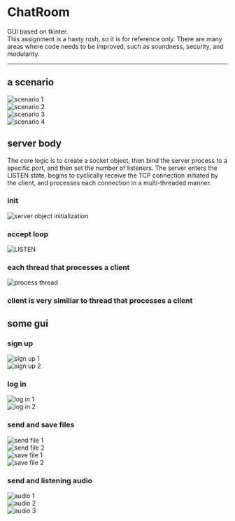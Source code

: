 # ChatRoom
GUI based on tkinter.  
This assignment is a hasty rush, so it is for reference only. There are many areas where code needs to be improved, such as soundness, security, and modularity.  

---  

## a scenario 
![scenario 1](https://github.com/Lintianqianjin/ChatRoom/blob/master/MD_imgs/scene1.png)  
![scenario 2](https://github.com/Lintianqianjin/ChatRoom/blob/master/MD_imgs/scene2.png)  
![scenario 3](https://github.com/Lintianqianjin/ChatRoom/blob/master/MD_imgs/scene3.png)  
![scenario 4](https://github.com/Lintianqianjin/ChatRoom/blob/master/MD_imgs/scene4.png)  

## server body
The core logic is to create a socket object, then bind the server process to a specific port, and then set the number of listeners. The server enters the LISTEN state, begins to cyclically receive the TCP connection initiated by the client, and processes each connection in a multi-threaded manner.  
### init
![server object initialization](https://github.com/Lintianqianjin/ChatRoom/blob/master/MD_imgs/serverMain.png)  
### accept loop
![LISTEN](https://github.com/Lintianqianjin/ChatRoom/blob/master/MD_imgs/accept_loop.png)  
### each thread that processes a client
![process thread](https://github.com/Lintianqianjin/ChatRoom/blob/master/MD_imgs/process_client_thread.png)  

### client is very similiar to thread that processes a client

## some gui  
### sign up  
![sign up 1](https://github.com/Lintianqianjin/ChatRoom/blob/master/MD_imgs/signUp1.png)  
![sign up 2](https://github.com/Lintianqianjin/ChatRoom/blob/master/MD_imgs/signUp2.png)  
### log in  
![log in 1](https://github.com/Lintianqianjin/ChatRoom/blob/master/MD_imgs/logIn1.png)  
![log in 2](https://github.com/Lintianqianjin/ChatRoom/blob/master/MD_imgs/logIn2.png)  
### send and save files
![send file 1](https://github.com/Lintianqianjin/ChatRoom/blob/master/MD_imgs/sendFile.png)  
![send file 2](https://github.com/Lintianqianjin/ChatRoom/blob/master/MD_imgs/sendFile2.png)  
![save file 1](https://github.com/Lintianqianjin/ChatRoom/blob/master/MD_imgs/saveFile1.png)  
![save file 2](https://github.com/Lintianqianjin/ChatRoom/blob/master/MD_imgs/saveFile2.png)  
### send and listening audio  
![audio 1](https://github.com/Lintianqianjin/ChatRoom/blob/master/MD_imgs/audio1.png)  
![audio 2](https://github.com/Lintianqianjin/ChatRoom/blob/master/MD_imgs/audio2.png)  
![audio 3](https://github.com/Lintianqianjin/ChatRoom/blob/master/MD_imgs/audio3.png)  
